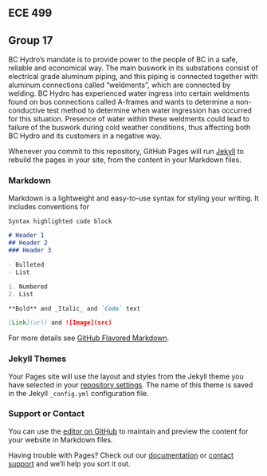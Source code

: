 ## ECE 499
## Group 17



BC Hydro’s mandate is to provide power to the people of BC in a safe, reliable and economical way. The main buswork in its substations consist of electrical grade aluminum piping, and this piping is connected together with aluminum connections called “weldments”, which are connected by welding. BC Hydro has experienced water ingress into certain weldments found on bus connections called A-frames and wants to determine a non-conductive test method to determine when water ingression has occurred for this situation. Presence of water within these weldments could lead to failure of the buswork during cold weather conditions, thus affecting both BC Hydro and its customers in a negative way.


































Whenever you commit to this repository, GitHub Pages will run [Jekyll](https://jekyllrb.com/) to rebuild the pages in your site, from the content in your Markdown files.

### Markdown

Markdown is a lightweight and easy-to-use syntax for styling your writing. It includes conventions for

```markdown
Syntax highlighted code block

# Header 1
## Header 2
### Header 3

- Bulleted
- List

1. Numbered
2. List

**Bold** and _Italic_ and `Code` text

[Link](url) and ![Image](src)
```

For more details see [GitHub Flavored Markdown](https://guides.github.com/features/mastering-markdown/).

### Jekyll Themes

Your Pages site will use the layout and styles from the Jekyll theme you have selected in your [repository settings](https://github.com/ADesrochers2/BC-Hydro-Capstone-Project/settings). The name of this theme is saved in the Jekyll `_config.yml` configuration file.

### Support or Contact

You can use the [editor on GitHub](https://github.com/ADesrochers2/BC-Hydro-Capstone-Project/edit/master/README.md) to maintain and preview the content for your website in Markdown files.

Having trouble with Pages? Check out our [documentation](https://help.github.com/categories/github-pages-basics/) or [contact support](https://github.com/contact) and we’ll help you sort it out.
